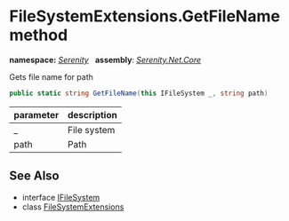 # FileSystemExtensions.GetFileName method
**namespace:** *[Serenity](../../README.md#serenity-namespace)*   **assembly**: *[Serenity.Net.Core](../../README.md)*

Gets file name for path

```csharp
public static string GetFileName(this IFileSystem _, string path)
```

| parameter | description |
| --- | --- |
| _ | File system |
| path | Path |

## See Also

* interface [IFileSystem](../IFileSystem.md)
* class [FileSystemExtensions](../FileSystemExtensions.md)